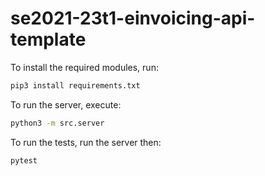 # se2021-23t1-einvoicing-api-template

To install the required modules, run: 
```bash
pip3 install requirements.txt
```

To run the server, execute: 
```bash
python3 -m src.server
```

To run the tests, run the server then:
```bash
pytest
```
